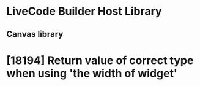 # LiveCode Builder Host Library
## Canvas library

# [18194] Return value of correct type when using 'the width of widget'
